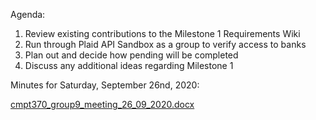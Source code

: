 Agenda:
1.	Review existing contributions to the Milestone 1 Requirements Wiki
2.	Run through Plaid API Sandbox as a group to verify access to banks
3.	Plan out and decide how pending will be completed
4.	Discuss any additional ideas regarding Milestone 1


Minutes for Saturday, September 26nd, 2020:
 
[cmpt370_group9_meeting_26_09_2020.docx](uploads/309a641950dd916f20a1d50bbfd5c46d/cmpt370_group9_meeting_26_09_2020.docx)